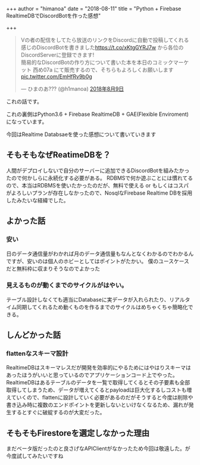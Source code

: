 +++
author = "himanoa"
date = "2018-08-11"
title = "Python + Firebase RealtimeDBでDiscordBotを作った感想"

+++

<blockquote class="twitter-tweet" data-lang="ja"><p lang="ja" dir="ltr">Vの者の配信をしてたら放送のリンクをDiscordに自動で投稿してくれる感じのDiscordBotを書きました<a href="https://t.co/xKtgGYRJ7w">https://t.co/xKtgGYRJ7w</a> から各位のDiscordServerに登録できます!<br>簡易的なDiscordBotの作り方について書いた本を本日のコミックマーケット 西め07a にて販売するので、そちらもよろしくお願いします <a href="https://t.co/EmHfRv9b0g">pic.twitter.com/EmHfRv9b0g</a></p>&mdash; ひまのあ??? (@h1manoa) <a href="https://twitter.com/h1manoa/status/1027651954971828225?ref_src=twsrc%5Etfw">2018年8月9日</a></blockquote>

これの話です。

これの裏側はPython3.6 + Firebase RealtimeDB + GAE(Flexible Enviroment)になっています。

今回はRealtime Databsaeを使った感想について書いていきます

## そもそもなぜReatimeDBを？

人間がデプロイしないで自分のサーバーに追加できるDiscordBotを組みたかったので何かしらに永続化する必要がある。
RDBMSで何か遊ぶことには慣れてるので、本当はRDBMSを使いたかったのだが、無料で使える or もしくはコスパがよろしいプランが存在しなかったので、NosqlなFirebase Realtime DBを採用したみたいな経緯でした。


## よかった話

### 安い

日のデータ通信量がわかれば月のデータ通信量もなんとなくわかるのでわかるんですが、安いのは個人のホビーとしてはポイントがたかい。
僕のユースケースだと無料枠に収まりそうなのでよかった

### 見えるものが動くまでのサイクルがはやい。

テーブル設計しなくても適当にDatabaseに実データが入れられたり、リアルタイム同期してくれるため動くものを作るまでのサイクルはめちゃくちゃ簡略化できる。

## しんどかった話

### flattenなスキーマ設計

RealtimeDBはスキーマレスだが開発を効率的にやるためにはやはりスキーマはあったほうがいいと思っているのでアプリケーションコード上でやった。
RealtimeDBはあるテーブルのデータを一覧で取得してくるとその子要素も全部取得してしまうため、データが増えてくるとpayloadは巨大化するしコストも増えていくので、flattenに設計していく必要があるのだがそうすると今度は削除や書き込み時に複数のエンドポイントを更新しないといけなくなるため、漏れが発生するとすぐに破綻するのが大変だった。

## そもそもFirestoreを選定しなかった理由

まだベータ版だったのと良さげなAPIClientがなかったため今回は敬遠した。が今度試してみたいですね
